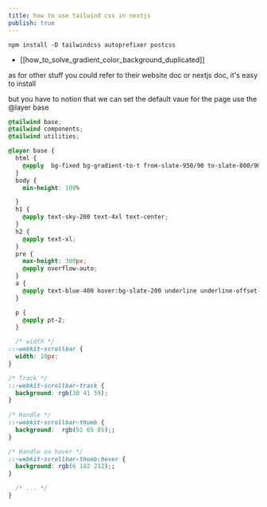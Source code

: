 ```yaml
---
title: how to use tailwind css in nextjs
publish: true
---
```



```shell
npm install -D tailwindcss autoprefixer postcss
```

- [[how_to_solve_gradient_color_background_duplicated]]

as for other stuff you could refer to their website doc or nextjs doc, it's easy to install 

but you have to notion that we can set the default vaue for the page use the @layer base 

```css
@tailwind base;
@tailwind components;
@tailwind utilities;

@layer base {
  html {
    @apply  bg-fixed bg-gradient-to-t from-slate-950/90 to-slate-800/90 text-slate-200 ;
  }
  body {
    min-height: 100%

  }
  h1 {
    @apply text-sky-200 text-4xl text-center;
  }
  h2 {
    @apply text-xl;
  }
  pre {
    max-height: 300px;
    @apply overflow-auto;
  }
  a {
    @apply text-blue-400 hover:bg-slate-200 underline underline-offset-1 decoration-2;
  }

  p {
    @apply pt-2;
  }

  /* width */
::-webkit-scrollbar {
  width: 10px;
}

/* Track */
::-webkit-scrollbar-track {
  background: rgb(30 41 59);
}
 
/* Handle */
::-webkit-scrollbar-thumb {
  background:  rgb(51 65 85);; 
}

/* Handle on hover */
::-webkit-scrollbar-thumb:hover {
  background: rgb(6 182 212);; 
}

  /* ... */
}

```
